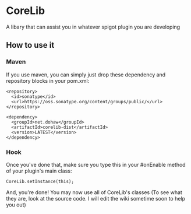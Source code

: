 # CoreLib
A libary that can assist you in whatever spigot plugin you are developing

## How to use it
### Maven
If you use maven, you can simply just drop these dependency and repository blocks in your pom.xml:

```
<repository>
  <id>sonatype</id>
  <url>https://oss.sonatype.org/content/groups/public/</url>
</repository>
```
```
<dependency>
  <groupId>net.dohaw</groupId>
  <artifactId>corelib-dist</artifactId>
  <version>LATEST</version>
</dependency>
```
### Hook
Once you've done that, make sure you type this in your #onEnable method of your plugin's main class:
```
CoreLib.setInstance(this);
```

And, you're done! You may now use all of CoreLib's classes (To see what they are, look at the source code. I will edit the wiki sometime soon to help you out)
